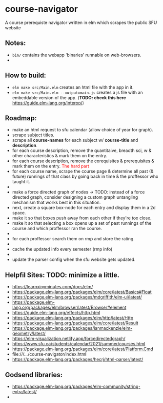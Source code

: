 # course-navigator
 A course prerequiste navigator written in elm which scrapes the public SFU website

## Notes: 
- `bin/` contains the webapp 'binaries' runnable on web-browsers.
- 

## How to build:
- `elm make src/Main.elm` creates an html file with the app in it.
- `elm make src/Main.elm --output=main.js` creates a js file with an embeddable version of the app. (**TODO: check this here** https://guide.elm-lang.org/interop/)

## Roadmap:
- make an html request to sfu calendar (allow choice of year for graph).
- scrape subject titles.
- scrape all **course-names** for each subject w/ **course-title** and **description**.
- for each course description, remove the quantitaive, breadth sci, w & other characteristics & mark them on the entry.
- for each course description, remove the corequisites & prerequisites & mark them on the entry. <span style="color: red;">The hard part</span>
- for each course name, scrape the course page & determine all past (& future) runnings of that class by going back in time & the proffessor who taught it.
- 
- make a force directed graph of nodes -> TODO: instead of a force directed graph, consider designing a custom graph untangling mechanism that works best in this situation.
- next, create a square box-node for each entry and display them in a 2d space.
- make it so that boxes push away from each other if they're too close.
- make it so that selecting a box opens up a set of past runnings of the course and which proffessor ran the course.
-
- for each proffessor search them on rmp and store the rating.
- 
- cache the updated info every semester (rmp info)
- 
- update the parser config when the sfu website gets updated.

## Helpfil Sites: TODO: minimize a little.
- https://learnxinyminutes.com/docs/elm/
- https://package.elm-lang.org/packages/elm/core/latest/Basics#Float
- https://package.elm-lang.org/packages/mdgriffith/elm-ui/latest/
- https://package.elm-lang.org/packages/elm/browser/latest/Browser#element
- https://guide.elm-lang.org/effects/http.html
- https://package.elm-lang.org/packages/elm/http/latest/Http
- https://package.elm-lang.org/packages/elm/core/latest/Result
- https://package.elm-lang.org/packages/ianmackenzie/elm-geometry/latest/
- https://elm-visualization.netlify.app/forcedirectedgraph/
- https://www.sfu.ca/students/calendar/2021/summer/courses.html
- https://package.elm-lang.org/packages/elm/core/latest/Platform.Cmd
- file:///.../course-navigator/index.html
- https://package.elm-lang.org/packages/hecrj/html-parser/latest/

## Godsend libraries:
- https://package.elm-lang.org/packages/elm-community/string-extra/latest/
- 